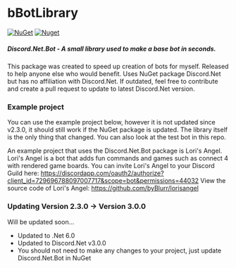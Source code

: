 # bBotLibrary
[![NuGet](https://img.shields.io/nuget/v/Discord.Net.Bot)](https://www.nuget.org/packages/Discord.Net.Bot/)
[![Nuget](https://img.shields.io/nuget/dt/Discord.Net.Bot)](https://www.nuget.org/packages/Discord.Net.Bot/)
##### Discord.Net.Bot - A small library used to make a base bot in seconds.

This package was created to speed up creation of bots for myself. Released to help anyone else who would benefit. Uses NuGet package Discord.Net but has no affiliation with Discord.Net. If outdated, feel free to contribute and create a pull request to update to latest Discord.Net version.

### Example project
You can use the example project below, however it is not updated since v2.3.0, it should still work if the NuGet package is updated. The library itself is the only thing that changed. You can also look at the test bot in this repo.

An example project that uses the Discord.Net.Bot package is Lori's Angel. Lori's Angel is a bot that adds fun commands and games such as connect 4 with rendered game boards. You can invite Lori's Angel to your Discord Guild here: https://discordapp.com/oauth2/authorize?client_id=729696788097007717&scope=bot&permissions=44032
View the source code of Lori's Angel: https://github.com/byBlurr/lorisangel

### Updating Version 2.3.0 -> Version 3.0.0
Will be updated soon...
- Updated to .Net 6.0
- Updated to Discord.Net v3.0.0
- You should not need to make any changes to your project, just update Discord.Net.Bot in NuGet
